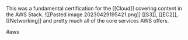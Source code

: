 This was a fundamental certification for the [[Cloud]] covering content in the AWS Stack. 
![[Pasted image 20230429195421.png]]
[[S3]], [[EC2]], [[Networking]] and pretty much all of the core services AWS offers. 

#aws 